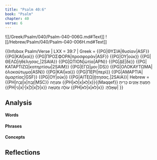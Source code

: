 ```yaml
---
title: "Psalm 40:6"
book: "Psalm"
chapter: 40
verse: 6
---
```

![[/Greek/Psalm/040/Psalm-040-006G.md#Text]]
![[/Hebrew/Psalm/040/Psalm-040-006H.md#Text]]

{{Infobox Psalm/Verse |
  LXX = 39:7 |
  Greek = {{PG|ΘΥΣΙΑ|θυσίαν|ASF}} {{PG|ΚΑΙ|καὶ}} {{PG|ΠΡΟΣΦΟΡΑ|προσφορὰν|ASF}} {{PG|ΟΥ|οὐκ}} {{PG|ΘΕΛΩ|ἠθέλησας,|2SAIA}} {{PG|ΩΤΙΟΝ|ὠτία|APN}} {{PG|ΔΕ|δὲ}} {{PG|ΚΑΤΑΡΤΙΖΩ|κατηρτίσω|2SAIM}} {{PG|ΕΓΩ|μοι·|DS}} {{PG|ΟΛΟΚΑΥΤΩΜΑ|ὁλοκαύτωμα|ASN}} {{PG|ΚΑΙ|καὶ}} {{PG|ΠΕΡΙ|περὶ}} {{PG|ΑΜΑΡΤΙΑ|ἁμαρτίας|GSF}} {{PG|ΟΥ|οὐκ}} {{PG|ΑΙΤΕΩ|ᾔτησας.|2SAIA}}|
  Hebrew = {{PH|זֶבַח|x|זֶבַח|MSC}}
וּמִנְחָה
{{PH|לא|x|לֹא|x}}{{Maqqef}}
חָפַצְתָּ
אָזְנַיִם
כָּרִיתָ
{{PH|ני|x|י|x|לְ|x|לִּ|x}}
עוֹלָה
וַחֲטָאָה
{{PH|לא|x|לֹא|x}}
שָׁאָלְתָּ
׃|
}}

## Analysis

#### Words

#### Phrases

#### Concepts

## Reflections
